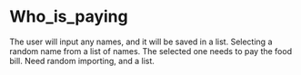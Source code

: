 # Who_is_paying

The user will input any names, and it will be saved in a list.
Selecting a random name from a list of names. The selected one needs to pay the food bill. 
Need random importing, and a list.

